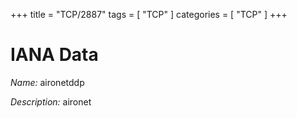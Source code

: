 +++
title = "TCP/2887"
tags = [ "TCP" ]
categories = [ "TCP" ]
+++

# IANA Data

_Name:_ aironetddp

_Description:_ aironet

